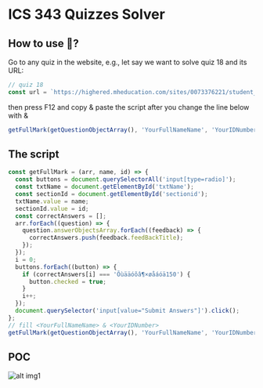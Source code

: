 # ICS 343 Quizzes Solver

## How to use 🤔?

Go to any quiz in the website, e.g., let say we want to solve quiz 18 and its URL:

```javascript
// quiz 18
const url = `https://highered.mheducation.com/sites/0073376221/student_view0/chapter18/quizzes.html`;
```

then press F12 and copy & paste the script after you change the line below with <YourFullNameName> & <YourIDNumber>

```javascript
getFullMark(getQuestionObjectArray(), 'YourFullNameName', 'YourIDNumber');
```

## The script

```javascript
const getFullMark = (arr, name, id) => {
  const buttons = document.querySelectorAll('input[type=radio]');
  const txtName = document.getElementById('txtName');
  const sectionId = document.getElementById('sectionid');
  txtName.value = name;
  sectionId.value = id;
  const correctAnswers = [];
  arr.forEach((question) => {
    question.answerObjectsArray.forEach((feedback) => {
      correctAnswers.push(feedback.feedBackTitle);
    });
  });
  i = 0;
  buttons.forEach((button) => {
    if (correctAnswers[i] === 'Õùääóõâ¶×øåáóä150') {
      button.checked = true;
    }
    i++;
  });
  document.querySelector('input[value="Submit Answers"]').click();
};
// fill <YourFullNameName> & <YourIDNumber>
getFullMark(getQuestionObjectArray(), 'YourFullNameName', 'YourIDNumber');
```

## POC

![alt img1](https://github.com/q4q0/ICS-343-Quizzes-Solver/blob/master/assets/img1.png?raw=true)

